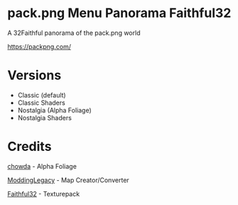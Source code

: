 # pack.png Menu Panorama Faithful32

A 32Faithful panorama of the pack.png world

https://packpng.com/

# Versions

- Classic (default)
- Classic Shaders
- Nostalgia (Alpha Foliage)
- Nostalgia Shaders

# Credits

[chowda](https://faithfulpack.net/addons/alpha-foliage)                - Alpha Foliage

[ModdingLegacy](https://www.curseforge.com/members/moddinglegacy/followers)         - Map Creator/Converter

[Faithful32](https://faithfulpack.net/)            - Texturepack
